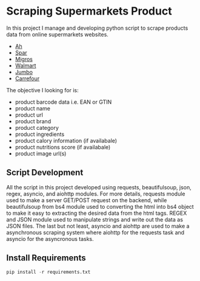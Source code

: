 # Scraping Supermarkets Product

In this project I manage and developing python script to scrape products data from online supermarkets websites.

* [Ah](https://www.ah.nl/)
* [Spar](https://www.spar.nl/)
* [Migros](https://produits.migros.ch/)
* [Walmart](https://www.walmart.com/)
* [Jumbo](https://www.jumbo.com/producten/)
* [Carrefour](https://www.carrefour.es/)

The objective I looking for is:
* product barcode data i.e. EAN or GTIN
* product name
* product url
* product brand
* product category
* product ingredients
* product calory information (if availabale)
* product nutritions score (if availabale)
* product image url(s)

## Script Development
All the script in this project developed using requests, beautifulsoup, json, regex, asyncio, and aiohttp modules. For more details, requests module used to make a server GET/POST request on the backend, while beautifulsoup from bs4 module used to converting the html into bs4 object to make it easy to extracting the desired data from the html tags. REGEX and JSON module used to manipulate strings and write out the data as JSON files. The last but not least, asyncio and aiohttp are used to make a asynchronous scraping system where aiohttp for the requests task and asyncio for the asyncronous tasks.

## Install Requirements
```python
pip install -r requirements.txt
```
